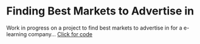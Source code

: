# Finding Best Markets to Advertise in
Work in progress on a project to find best markets to advertise in for a e-learning company...
<a href="https://nbviewer.org/github/hussam95/Portfolio/blob/scraping-a-website-for-prices/Scraping_video.ipynb">Click for code</a> 
